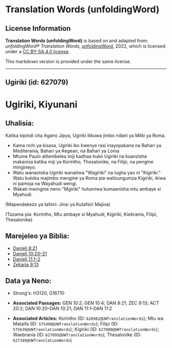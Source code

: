 # Translation Words (unfoldingWord)

## License Information

**Translation Words (unfoldingWord)** is based on and adapted from: _unfoldingWord® Translation Words_, [unfoldingWord](https://unfoldingword.org/utw), 2022, which is licensed under a [CC BY-SA 4.0 license](https://creativecommons.org/licenses/by-sa/4.0/legalcode.en).

This markdown version is provided under the same license.



--------------------------------

## Ugiriki (id: 627079)

Ugiriki, Kiyunani
=================

Uhalisia:
---------

Katika kipindi cha Agano Jipya, Ugiriki ilikuwa jimbo ndani ya Milki ya Roma.

* Kama nchi ya kisasa, Ugiriki iko kwenye rasi inayopakana na Bahari ya Mediterania, Bahari ya Aegean, na Bahari ya Lonia
* Mtume Paulo alitembelea miji kadhaa huko Ugiriki na kuanzisha makanisa katika miji ya Korintho, Thesalonike, na Filipi, na pengine mingineyo.
* Watu wanaotoka Ugiriki wanaitwa "Wagiriki" na lugha yao ni "Kigiriki." Watu kutoka majimbo mengine ya Roma pia walizungumza Kigiriki, ikiwa ni pamoja na Wayahudi wengi.
* Wakati mwingine neno "Mgiriki" hutumiwa kumaanisha mtu ambaye si Myahudi.

(Mapendekezo ya tafsiri: Jinsi ya Kutafsiri Majina)

(Tazama pia: Korintho, Mtu ambaye si Myahudi, Kigiriki, Kiebrania, Filipi, Thesalonike)

Marejeleo ya Biblia:
--------------------

* [Danieli 8:21](https://ref.ly/Dan8:21)
* [Danieli 10:20–21](https://ref.ly/Dan10:20-Dan10:21)
* [Danieli 11:1–2](https://ref.ly/Dan11:1-Dan11:2)
* [Zekaria 9:13](https://ref.ly/Zech9:13)

Data ya Neno:
-------------

* Strong's: H3120, G16710

* **Associated Passages:** GEN 10:2; GEN 10:4; DAN 8:21; ZEC 9:13; ACT 20:2; DAN 10:20–DAN 10:21; DAN 11:1–DAN 11:2
* **Associated Articles:** Korintho (ID: `626982@UWTranslationWords`); Mtu wa Mataifa (ID: `575498@UWTranslationWords`); Filipi (ID: `575639@UWTranslationWords`); Kigiriki (ID: `627080@UWTranslationWords`); Waebrania (ID: `627095@UWTranslationWords`); Thesalonike (ID: `627349@UWTranslationWords`)

